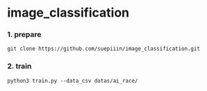 # image_classification
### 1. prepare
```
git clone https://github.com/suepiiin/image_classification.git
```

### 2. train
```
python3 train.py --data_csv datas/ai_race/
```
